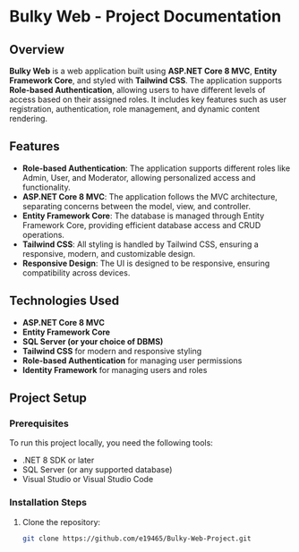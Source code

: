 # Bulky Web - Project Documentation

## Overview

**Bulky Web** is a web application built using **ASP.NET Core 8 MVC**, **Entity Framework Core**, and styled with **Tailwind CSS**. The application supports **Role-based Authentication**, allowing users to have different levels of access based on their assigned roles. It includes key features such as user registration, authentication, role management, and dynamic content rendering.

## Features

- **Role-based Authentication**: The application supports different roles like Admin, User, and Moderator, allowing personalized access and functionality.
- **ASP.NET Core 8 MVC**: The application follows the MVC architecture, separating concerns between the model, view, and controller.
- **Entity Framework Core**: The database is managed through Entity Framework Core, providing efficient database access and CRUD operations.
- **Tailwind CSS**: All styling is handled by Tailwind CSS, ensuring a responsive, modern, and customizable design.
- **Responsive Design**: The UI is designed to be responsive, ensuring compatibility across devices.

## Technologies Used

- **ASP.NET Core 8 MVC**
- **Entity Framework Core**
- **SQL Server (or your choice of DBMS)**
- **Tailwind CSS** for modern and responsive styling
- **Role-based Authentication** for managing user permissions
- **Identity Framework** for managing users and roles

## Project Setup

### Prerequisites

To run this project locally, you need the following tools:

- .NET 8 SDK or later
- SQL Server (or any supported database)
- Visual Studio or Visual Studio Code

### Installation Steps

1. Clone the repository:

   ```bash
   git clone https://github.com/e19465/Bulky-Web-Project.git
